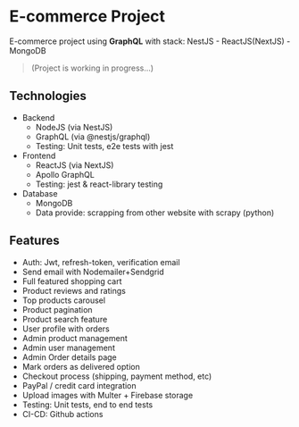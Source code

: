 # E-commerce Project

E-commerce project using **GraphQL** with stack: NestJS - ReactJS(NextJS) - MongoDB

>(Project is working in progress...)
## Technologies

- Backend
  - NodeJS (via NestJS)
  - GraphQL (via @nestjs/graphql)
  - Testing: Unit tests, e2e tests with jest
- Frontend
  - ReactJS (via NextJS)
  - Apollo GraphQL
  - Testing: jest & react-library testing
- Database
  - MongoDB
  - Data provide: scrapping from other website with scrapy (python)
  

## Features
- Auth: Jwt, refresh-token, verification email
- Send email with Nodemailer+Sendgrid
- Full featured shopping cart
- Product reviews and ratings
- Top products carousel
- Product pagination
- Product search feature
- User profile with orders
- Admin product management
- Admin user management
- Admin Order details page
- Mark orders as delivered option
- Checkout process (shipping, payment method, etc)
- PayPal / credit card integration
- Upload images with Multer + Firebase storage
- Testing: Unit tests, end to end tests
- CI-CD: Github actions


